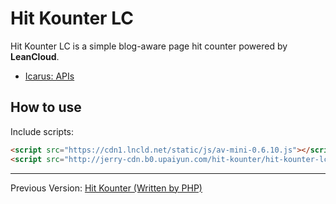 # Hit Kounter LC

Hit Kounter LC is a simple blog-aware page hit counter powered by **LeanCloud**.

- [Icarus: APIs](https://github.com/zry656565/Hit-Kounter-LC/wiki/Icarus:-APIs)

## How to use

Include scripts:

```html
<script src="https://cdn1.lncld.net/static/js/av-mini-0.6.10.js"></script>
<script src="http://jerry-cdn.b0.upaiyun.com/hit-kounter/hit-kounter-lc-0.2.0.js"></script>
```

---

Previous Version: [Hit Kounter (Written by PHP)](https://github.com/zry656565/Hit-Kounter)